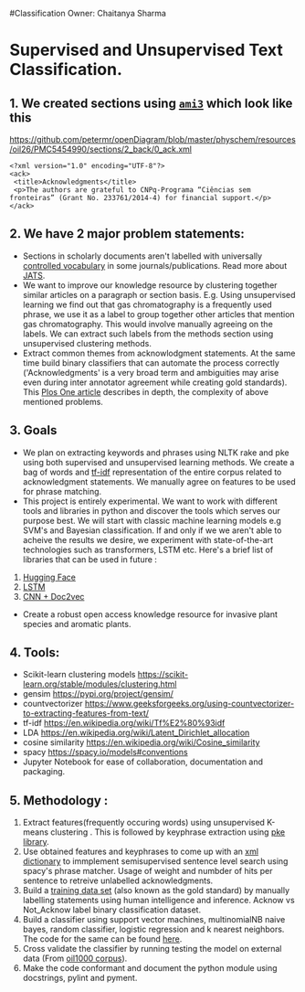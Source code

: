 #Classification
Owner: Chaitanya Sharma

# Supervised and Unsupervised Text Classification.
## 1. We created sections using  [`ami3`](https://github.com/petermr/ami3/wiki/ami-section) which look like this 

https://github.com/petermr/openDiagram/blob/master/physchem/resources/oil26/PMC5454990/sections/2_back/0_ack.xml 
```
<?xml version="1.0" encoding="UTF-8"?>
<ack>
 <title>Acknowledgments</title>
 <p>The authors are grateful to CNPq-Programa “Ciências sem fronteiras” (Grant No. 233761/2014-4) for financial support.</p>
</ack>
```

## 2. We have 2 major problem statements:  
- Sections in scholarly documents aren't labelled with universally [controlled vocabulary](https://en.wikipedia.org/wiki/Controlled_vocabulary) in some journals/publications. Read more about [JATS](https://www.xml.com/articles/2018/10/12/introduction-jats/). 
- We want to improve our knowledge resource by clustering together similar articles on a paragraph or section basis. E.g. Using unsupervised learning we find out that gas chromatography is a frequently used phrase, we use it as a label to group together other articles that mention gas chromatography. This would involve manually agreeing on the labels. We can extract such labels from the methods section using unsupervised clustering methods. 
- Extract common themes from acknowlodgment statements. At the same time build binary classifiers that can automate the process correctly ('Acknowledgments' is a very broad term and ambiguities may arise even during inter annotator agreement while creating gold standards). This [Plos One article](https://www.ncbi.nlm.nih.gov/pmc/articles/PMC7021295/) describes in depth, the complexity of above mentioned problems. 
## 3. Goals 
 - We plan on extracting keywords and phrases using NLTK rake and pke using both supervised and unsupervised learning methods. We create a bag of words and [tf-idf](https://en.wikipedia.org/wiki/Tf%E2%80%93idf ) representation of the entire corpus related to acknowledgment statements. We manually agree on features to be used for phrase matching. 
 - This project is entirely experimental. We want to work with different tools and libraries in python and discover the tools which serves our purpose best. We will start with classic machine learning models e.g SVM's and Bayesian classification. If and only if we we aren't able to acheive the results we desire, we experiment with state-of-the-art technologies such as transformers, LSTM etc. Here's a brief list of libraries that can be used in future :
 1. [Hugging Face](https://github.com/huggingface/transformers) 
 2. [LSTM](https://en.wikipedia.org/wiki/Long_short-term_memory)
 3. [CNN + Doc2vec](https://towardsdatascience.com/multi-class-text-classification-with-doc2vec-logistic-regression-9da9947b43f4#:~:text=Doc2vec%20is%20an%20NLP%20tool,generalizing%20of%20the%20word2vec%20method.&text=Distributed%20Representations%20of%20Sentences%20and,classification%20with%20word%20embeddings%20tutorial) 
 - Create a robust open access knowledge resource for invasive plant species and aromatic plants. 
## 4. Tools: 
 - Scikit-learn clustering models https://scikit-learn.org/stable/modules/clustering.html
 - gensim https://pypi.org/project/gensim/
 - countvectorizer https://www.geeksforgeeks.org/using-countvectorizer-to-extracting-features-from-text/
 - tf-idf https://en.wikipedia.org/wiki/Tf%E2%80%93idf 
 - LDA https://en.wikipedia.org/wiki/Latent_Dirichlet_allocation
 - cosine similarity https://en.wikipedia.org/wiki/Cosine_similarity
 - spacy  https://spacy.io/models#conventions
 - Jupyter Notebook for ease of collaboration, documentation and packaging.  
 ## 5. Methodology : 
 1. Extract features(frequently occuring words) using unsupervised K-means clustering . This is followed by keyphrase extraction using [pke library](https://github.com/boudinfl/pke). 
 2. Use obtained features and keyphrases to come up with an [xml dictionary](https://github.com/petermr/CEVOpen/blob/master/classification/machine_learning_miniproject/acknowledgment_feature_names.xml) to immplement semisupervised sentence level search using spacy's phrase matcher. Usage of weight and numbder of hits per sentence to retreive unlabelled acknowledgments. 
 3. Build a [training data set](https://github.com/petermr/CEVOpen/blob/master/classification/machine_learning_miniproject/acknow_training_dataset.csv) (also known as the gold standard) by manually labelling statements using human intelligence and inference. Acknow vs Not_Acknow label binary classification dataset. 
 4. Build a classifier using support vector machines, multinomialNB naive bayes, random classifier, logistic regression and k nearest neighbors. The code for the same can be found [here](https://github.com/petermr/CEVOpen/blob/master/classification/machine_learning_miniproject/acknowledgments_classifier.ipynb).
 5. Cross validate the classifier by running testing the model on external data (From [oil1000 corpus](https://github.com/petermr/CEVOpen/tree/master/searches/oil1000)). 
 6. Make the code conformant and document the python module using docstrings, pylint and pyment. 
